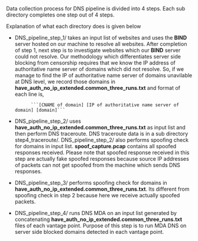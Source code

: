 Data collection process for DNS pipeline is divided into 4 steps. Each sub directory completes one step out of 4 steps.

Explanation of what each directory does is given below

- DNS_pipeline_step_1/ takes an input list of websites and uses the **BIND** server hosted on our machine to resolve all websites. After completion of step 1, next step is to investigate websites which our **BIND** server could not resolve. Our methodology which differentiates server side blocking from censorship requires that we know the IP address of authoritative name server of domains which did not resolve. So, if we manage to find the IP of authoritative name server of domains unavilable at DNS level, we record those domains in **have_auth_no_ip_extended.common_three_runs.txt**
and format of each line is,

			```[CNAME of domain] [IP of authoritative name server of domain] [domain]```

- DNS_pipeline_step_2/ uses **have_auth_no_ip_extended.common_three_runs.txt** as input list and then perform DNS traceroute. DNS traceroute data is in a sub directory step4_traceroute/. DNS_pipeline_step_2/ also performs spoofing check for domains in input list. **spoof_capture.pcap** contains all spoofed responses received. Please note that spoofed response received in this step are actually fake spoofed responses because source IP addresses of
packets can not get spoofed from the machine which sends DNS responses.


- DNS_pipeline_step_3/ performs spoofing check for domains in **have_auth_no_ip_extended.common_three_runs.txt**. Its different from spoofing check in step 2 because here we receive actually spoofed packets.


- DNS_pipeline_step_4/ runs DNS MDA on an input list generated by concatenating **have_auth_no_ip_extended.common_three_runs.txt** files
of each vantage point. Purpose of this step is to run MDA DNS on server side blocked domains detected in each vantage point.



